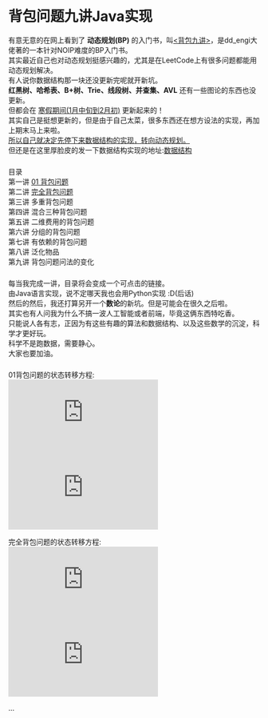 # 背包问题九讲Java实现
有意无意的在网上看到了 **动态规划(BP)** 的入门书，叫[<背包九讲>](https://github.com/mzdora/DynamicProgramming/blob/master/%E8%83%8C%E5%8C%85%E4%B9%9D%E8%AE%B2.pdf)，是dd_engi大佬著的一本针对NOIP难度的BP入门书。</br>
其实最近自己也对动态规划挺感兴趣的，尤其是在LeetCode上有很多问题都能用动态规划解决。</br>
有人说你数据结构那一块还没更新完呢就开新坑。</br>
**红黑树、哈希表、B+树、Trie、线段树、并查集、AVL** 还有一些图论的东西也没更新。</br>
但都会在 <u>寒假期间(1月中旬到2月初)</u> 更新起来的！</br>
其实自己是挺想更新的，但是由于自己太菜，很多东西还在想方设法的实现，再加上期末马上来啦。</br>
<u>所以自己就决定先停下来数据结构的实现，转向动态规划。</u></br>
但还是在这里厚脸皮的发一下数据结构实现的地址:[数据结构](https://github.com/mzdora/DataStructure)</br>
###
目录  
第一讲 [01 背包问题](https://github.com/mzdora/DynamicProgramming/tree/master/01%20%E8%83%8C%E5%8C%85%E9%97%AE%E9%A2%98)  
第二讲 [完全背包问题](https://github.com/mzdora/DynamicProgramming/tree/master/%E5%AE%8C%E5%85%A8%E8%83%8C%E5%8C%85%E9%97%AE%E9%A2%98)  
第三讲 多重背包问题  
第四讲 混合三种背包问题  
第五讲 二维费用的背包问题  
第六讲 分组的背包问题  
第七讲 有依赖的背包问题  
第八讲 泛化物品  
第九讲 背包问题问法的变化
###
每当我完成一讲，目录将会变成一个可点击的链接。</br>
由Java语言实现，说不定哪天我也会用Python实现 :D(后话)</br>
然后的然后，我还打算另开一个**数论**的新坑。但是可能会在很久之后啦。</br>
其实也有人问我为什么不搞一波人工智能或者前端，毕竟这俩东西特吃香。</br>
只能说人各有志，正因为有这些有趣的算法和数据结构、以及这些数学的沉淀，科学才更好玩。</br>
科学不是跑数据，需要静心。</br>
大家也要加油。</br>
###
01背包问题的状态转移方程:</br>
![](http://latex.codecogs.com/gif.latex?dp%5Bi%5D%5Bv%5D%20%3D%20Math.max%28dp%5Bi-1%5D%5Bv%5D%2Cdp%5Bi-1%5D%5Bv-c%5Bi%5D%5D&plus;w%5Bi%5D%29)</br>
![](http://latex.codecogs.com/gif.latex?dp%5Bv%5D%20%3D%20Math.max%28dp%5Bv%5D%2Cdp%5Bv-c%5Bi%5D%5D&plus;w%5Bi%5D%29)</br>

完全背包问题的状态转移方程:</br>
![](http://latex.codecogs.com/gif.latex?dp%5Bi%5D%5Bv%5D%20%3D%20Math.max%28dp%5Bi-1%5D%5Bv%5D%2Cdp%5Bi-1%5D%5Bv%20-%20k%20%5Ctimes%20c%5Bi%5D%5D%20&plus;%20k%20%5Ctimes%20w%5Bi%5D%29%3B)</br>
![](http://latex.codecogs.com/gif.latex?dp%5Bi%5D%5Bv%5D%20%3D%20Math.max%28dp%5Bi-1%5D%5Bv%5D%2Cdp%5Bi%5D%5Bv-c%5Bi%5D%5D&plus;w%5Bi%5D%29)

...</br>
